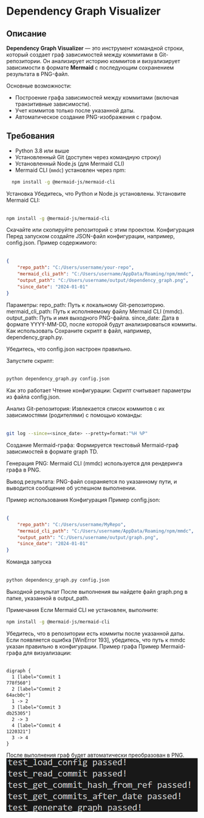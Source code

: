 # Dependency Graph Visualizer

## Описание

**Dependency Graph Visualizer** — это инструмент командной строки, который создает граф зависимостей между коммитами в Git-репозитории. Он анализирует историю коммитов и визуализирует зависимости в формате **Mermaid** с последующим сохранением результата в PNG-файл.

Основные возможности:
- Построение графа зависимостей между коммитами (включая транзитивные зависимости).
- Учет коммитов только после указанной даты.
- Автоматическое создание PNG-изображения с графом.

## Требования

- Python 3.8 или выше
- Установленный Git (доступен через командную строку)
- Установленный Node.js (для Mermaid CLI)
- Mermaid CLI (`mmdc`) установлен через npm:
```bash
  npm install -g @mermaid-js/mermaid-cli
```
Установка
Убедитесь, что Python и Node.js установлены.
Установите Mermaid CLI:
```Bash

npm install -g @mermaid-js/mermaid-cli
```
Скачайте или скопируйте репозиторий с этим проектом.
Конфигурация
Перед запуском создайте JSON-файл конфигурации, например, config.json. Пример содержимого:

```JSON

{
    "repo_path": "C:/Users/username/your-repo",
    "mermaid_cli_path": "C:/Users/username/AppData/Roaming/npm/mmdc",
    "output_path": "C:/Users/username/output/dependency_graph.png",
    "since_date": "2024-01-01"
}
```
Параметры:
repo_path: Путь к локальному Git-репозиторию.
mermaid_cli_path: Путь к исполняемому файлу Mermaid CLI (mmdc).
output_path: Путь и имя выходного PNG-файла.
since_date: Дата в формате YYYY-MM-DD, после которой будут анализироваться коммиты.
Как использовать
Сохраните скрипт в файл, например, dependency_graph.py.

Убедитесь, что config.json настроен правильно.

Запустите скрипт:

```Bash

python dependency_graph.py config.json
```
Как это работает
Чтение конфигурации: Скрипт считывает параметры из файла config.json.

Анализ Git-репозитория: Извлекается список коммитов с их зависимостями (родителями) с помощью команды:

```Bash

git log --since=<since_date> --pretty=format:"%H %P"
```
Создание Mermaid-графа: Формируется текстовый Mermaid-граф зависимостей в формате graph TD.

Генерация PNG: Mermaid CLI (mmdc) используется для рендеринга графа в PNG.

Вывод результата: PNG-файл сохраняется по указанному пути, и выводится сообщение об успешном выполнении.

Пример использования
Конфигурация
Пример config.json:

```JSON

{
    "repo_path": "C:/Users/username/MyRepo",
    "mermaid_cli_path": "C:/Users/username/AppData/Roaming/npm/mmdc",
    "output_path": "C:/Users/username/output/graph.png",
    "since_date": "2024-01-01"
}
```
Команда запуска
```Bash

python dependency_graph.py config.json
```
Выходной результат
После выполнения вы найдете файл graph.png в папке, указанной в output_path.

Примечания
Если Mermaid CLI не установлен, выполните:
```Bash
npm install -g @mermaid-js/mermaid-cli
```
Убедитесь, что в репозитории есть коммиты после указанной даты.
Если появляется ошибка [WinError 193], убедитесь, что путь к mmdc указан правильно в конфигурации.
Пример графа
Пример Mermaid-графа для визуализации:

```Mermaid

digraph {
  1 [label="Commit 1
778f560"]
  2 [label="Commit 2
64acb0c"]
  1 -> 2
  3 [label="Commit 3
db25305"]
  2 -> 3
  4 [label="Commit 4
1220321"]
  3 -> 4
}
```
После выполнения граф будет автоматически преобразован в PNG.
![Скриншот результата](photo/photo1.png)
